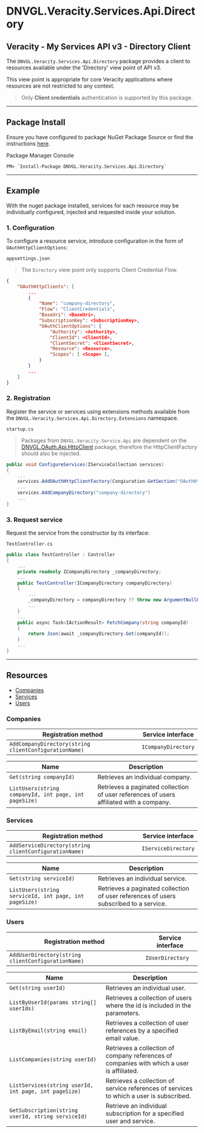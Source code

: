 # DNVGL.Veracity.Services.Api.Directory
## Veracity - My Services API v3 - Directory Client
The `DNVGL.Veracity.Services.Api.Directory` package provides a client to resources available under the 'Directory' view point of API v3.

This view point is appropriate for core Veracity applications where resources are not restricted to any context.
> Only **Client credentials** authentication is supported by this package.

---
## Package Install

Ensure you have configured to package NuGet Package Source or find the instructions [here](/articles/PackageInstall.md).

Package Manager Console
```
PM> `Install-Package DNVGL.Veracity.Services.Api.Directory`
```

---
## Example

With the nuget package installed, services for each resource may be individually configured, injected and requested inside your solution.

### 1. Configuration
To configure a resource service, introduce configuration in the form of `OAuthHttpClientOptions`:

 `appsettings.json`
 > The `Directory` view point only supports Client Credential Flow.
```json
{
	"OAuthHttpClients": [
		...
		{
			"Name": "company-directory",
			"Flow": "ClientCredentials",
			"BaseUri": <BaseUri>,
			"SubscriptionKey": <SubscriptionKey>,
			"OAuthClientOptions": {
				"Authority": <Authority>,
				"ClientId": <ClientId>,
				"ClientSecret": <ClientSecret>,
				"Resource": <Resource>,
				"Scopes": [ <Scope> ],
			}
		}
		...
	]
}
```

### 2. Registration
Register the service or services using extensions methods available from the `DNVGL.Veracity.Services.Api.Directory.Extensions` namespace.

`startup.cs`
> Packages from `DNVGL.Veracity.Service.Api` are dependent on the [DNVGL.OAuth.Api.HttpClient](/articles/DNVGL.OAuth.Api.HttpClient.md) package, therefore the HttpClientFactory should also be injected.
```cs
public void ConfigureServices(IServiceCollection services)
{
	...
	services.AddOAuthHttpClientFactory(Congiuration.GetSection("OAuthHttpClients").Get<IEnumerable<OAuthHttpClientOptions>>());
	...
	services.AddCompanyDirectory("company-directory")
	...
}
```

### 3. Request service
Request the service from the constructor by its interface:

`TestController.cs`
```cs
public class TestController : Controller
{
	...
	private readonly ICompanyDirectory _companyDirectory;
	...
	public TestController(ICompanyDirectory companyDirectory)
	{
		...
		_companyDirectory = companyDirectory ?? throw new ArgumentNullException(nameof(companyDirectory));
		...
	}
	...
	public async Task<IActionResult> FetchCompany(string companyId)
	{
		return Json(await _companyDirectory.Get(companyId));
	}
	...
}
```
---
## Resources
- [Companies](#companies)
- [Services](#services)
- [Users](#users)

### Companies
| Registration method | Service interface |
|--|--|
| `AddCompanyDirectory(string clientConfigurationName)` | `ICompanyDirectory` |

| Name | Description |
|--|--|
| `Get(string companyId)` | Retrieves an individual company. |
| `ListUsers(string companyId, int page, int pageSize)` | Retrieves a paginated collection of user references of users affiliated with a company. |

### Services
| Registration method | Service interface |
|--|--|
| `AddServiceDirectory(string clientConfigurationName)` | `IServiceDirectory` |

| Name | Description |
|--|--|
| `Get(string serviceId)` | Retrieves an individual service. |
| `ListUsers(string serviceId, int page, int pageSize)` | Retrieves a paginated collection of user references of users subscribed to a service. |

### Users
| Registration method | Service interface |
|--|--|
| `AddUserDirectory(string clientConfigurationName)` | `IUserDirectory` |

| Name | Description |
|--|--|
| `Get(string userId)` | Retrieves an individual user. |
| `ListByUserId(params string[] userIds)` | Retrieves a collection of users where the id is included in the parameters. |
| `ListByEmail(string email)` | Retrieves a collection of user references by a specified email value. |
| `ListCompanies(string userId)` | Retrieves a collection of company references of companies with which a user is affiliated. |
| `ListServices(string userId, int page, int pageSize)` | Retrieves a collection of service references of services to which a user is subscribed. |
| `GetSubscription(string userId, string serviceId)` | Retrieve an individual subscription for a specified user and service. |